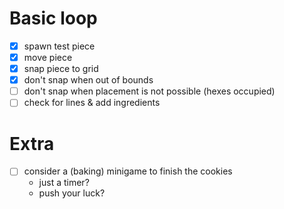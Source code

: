 # Basic loop

- [x] spawn test piece
- [x] move piece
- [x] snap piece to grid
- [x] don't snap when out of bounds
- [ ] don't snap when placement is not possible (hexes occupied)
- [ ] check for lines & add ingredients

# Extra

- [ ] consider a (baking) minigame to finish the cookies
  - just a timer?
  - push your luck?
